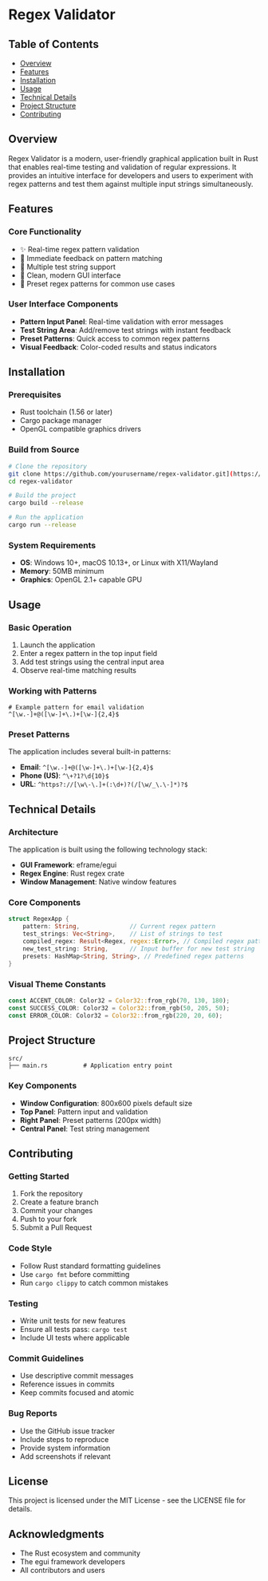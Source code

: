 # Regex Validator

## Table of Contents
- [Overview](#overview)
- [Features](#features)
- [Installation](#installation)
- [Usage](#usage)
- [Technical Details](#technical-details)
- [Project Structure](#project-structure)
- [Contributing](#contributing)

## Overview

Regex Validator is a modern, user-friendly graphical application built in Rust that enables real-time testing and validation of regular expressions. It provides an intuitive interface for developers and users to experiment with regex patterns and test them against multiple input strings simultaneously.

## Features

### Core Functionality
- ✨ Real-time regex pattern validation
- 🔄 Immediate feedback on pattern matching
- 📝 Multiple test string support
- 🎨 Clean, modern GUI interface
- 🎯 Preset regex patterns for common use cases

### User Interface Components
- **Pattern Input Panel**: Real-time validation with error messages
- **Test String Area**: Add/remove test strings with instant feedback
- **Preset Patterns**: Quick access to common regex patterns
- **Visual Feedback**: Color-coded results and status indicators

## Installation

### Prerequisites
- Rust toolchain (1.56 or later)
- Cargo package manager
- OpenGL compatible graphics drivers

### Build from Source
```bash
# Clone the repository
git clone https://github.com/yourusername/regex-validator.git](https://github.com/Jcee02/regex-validator.git
cd regex-validator

# Build the project
cargo build --release

# Run the application
cargo run --release
```

### System Requirements
- **OS**: Windows 10+, macOS 10.13+, or Linux with X11/Wayland
- **Memory**: 50MB minimum
- **Graphics**: OpenGL 2.1+ capable GPU

## Usage

### Basic Operation
1. Launch the application
2. Enter a regex pattern in the top input field
3. Add test strings using the central input area
4. Observe real-time matching results

### Working with Patterns
```
# Example pattern for email validation
^[\w.-]+@([\w-]+\.)+[\w-]{2,4}$
```

### Preset Patterns
The application includes several built-in patterns:
- **Email**: `^[\w.-]+@([\w-]+\.)+[\w-]{2,4}$`
- **Phone (US)**: `^\+?1?\d{10}$`
- **URL**: `^https?://[\w\-\.]+(:\d+)?(/[\w/_\.\-]*)?$`

## Technical Details

### Architecture
The application is built using the following technology stack:
- **GUI Framework**: eframe/egui
- **Regex Engine**: Rust regex crate
- **Window Management**: Native window features

### Core Components
```rust
struct RegexApp {
    pattern: String,              // Current regex pattern
    test_strings: Vec<String>,    // List of strings to test
    compiled_regex: Result<Regex, regex::Error>, // Compiled regex pattern
    new_test_string: String,      // Input buffer for new test string
    presets: HashMap<String, String>, // Predefined regex patterns
}
```

### Visual Theme Constants
```rust
const ACCENT_COLOR: Color32 = Color32::from_rgb(70, 130, 180);
const SUCCESS_COLOR: Color32 = Color32::from_rgb(50, 205, 50);
const ERROR_COLOR: Color32 = Color32::from_rgb(220, 20, 60);
```

## Project Structure

```
src/
├── main.rs          # Application entry point
```

### Key Components
- **Window Configuration**: 800x600 pixels default size
- **Top Panel**: Pattern input and validation
- **Right Panel**: Preset patterns (200px width)
- **Central Panel**: Test string management

## Contributing

### Getting Started
1. Fork the repository
2. Create a feature branch
3. Commit your changes
4. Push to your fork
5. Submit a Pull Request

### Code Style
- Follow Rust standard formatting guidelines
- Use `cargo fmt` before committing
- Run `cargo clippy` to catch common mistakes

### Testing
- Write unit tests for new features
- Ensure all tests pass: `cargo test`
- Include UI tests where applicable

### Commit Guidelines
- Use descriptive commit messages
- Reference issues in commits
- Keep commits focused and atomic

### Bug Reports
- Use the GitHub issue tracker
- Include steps to reproduce
- Provide system information
- Add screenshots if relevant

## License

This project is licensed under the MIT License - see the LICENSE file for details.

## Acknowledgments

- The Rust ecosystem and community
- The egui framework developers
- All contributors and users


